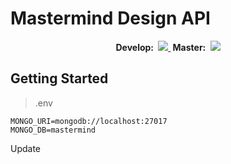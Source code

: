 # Mastermind Design API

<p align="center">
<b>Develop:&nbsp;</b>
<a href="https://circleci.com/gh/MastermindDesign/masterminddesign-api/tree/develop">
<img src="https://circleci.com/gh/MastermindDesign/masterminddesign-api/tree/develop.svg?style=svg" />
</a>
<b>&nbsp;Master:&nbsp;</b>
<a href="https://circleci.com/gh/MastermindDesign/masterminddesign-api/tree/master">
<img src="https://circleci.com/gh/MastermindDesign/masterminddesign-api/tree/master.svg?style=svg" />
</a>
</p>

## Getting Started

> .env

```
MONGO_URI=mongodb://localhost:27017
MONGO_DB=mastermind
```

Update
